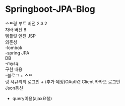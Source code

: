 # Springboot-JPA-Blog <br>  
스프링 부트 버전 2.3.2 <br>
자바 버전 8 <br>
템플릿 엔진 JSP <br>
의존성 <br>
-lombok <br>
-spring JPA <br>
DB<br>
-mysq <br>
구현 내용 <br>
-블로그 + 스프<br>링 시큐리티 로그인 + (추가 예정)OAuth2 Client 카카오 로그인 <br>
Json통신 <br>
- query이용(ajax요청) <br>
